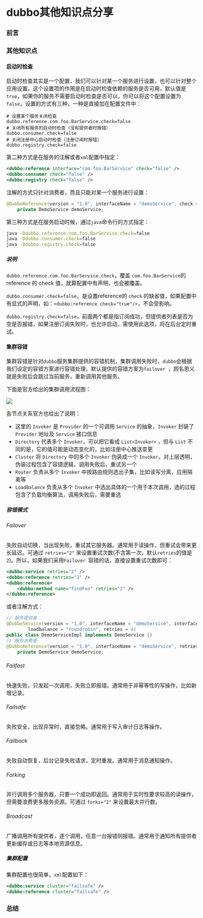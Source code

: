 # dubbo其他知识点分享

### 前言



### 其他知识点

#### 启动时检查

启动时检查其实是一个配置，我们可以针对某一个服务进行设置，也可以针对整个应用设置。这个设置项的作用是在启动时检查依赖的服务是否可用，默认值是`true`，如果你的服务不需要启动时检查是否可以，你可以将这个配置设置为`false`，设置的方式有三种，一种是直接加在配置文件中：

```properties
# 设置某个服务关闭检查
dubbo.reference.com.foo.BarService.check=false
# 关闭所有服务的启动时检查（没有提供者时报错）
dubbo.consumer.check=false
# 关闭注册中心启动时检查（注册订阅时报错）
dubbo.registry.check=false
```

第二种方式是在服务的注解或者`xml`配置中指定：

```xml
<dubbo:reference interface="com.foo.BarService" check="false" />
<dubbo:consumer check="false" />
<dubbo:registry check="false" />
```

注解的方式只针对消费者，而且只能对某一个服务进行设置：

```java
@DubboReference(version = "1.0", interfaceName = "demoService", check = false, interfaceClass = DemoService.class)
    private DemoService demoService;
```

第三种方式是在服务启动时候，通过`java`命令行的方式指定：

```sh
java -Ddubbo.reference.com.foo.BarService.check=false
java -Ddubbo.consumer.check=false 
java -Ddubbo.registry.check=false
```

##### 说明

`dubbo.reference.com.foo.BarService.check`，覆盖 `com.foo.BarService`的 reference 的 check 值，就算配置中有声明，也会被覆盖。

`dubbo.consumer.check=false`，是设置reference的 `check` 的缺省值，如果配置中有显式的声明，如：`<dubbo:reference check="true"/>`，不会受影响。

`dubbo.registry.check=false`，前面两个都是指订阅成功，但提供者列表是否为空是否报错，如果注册订阅失败时，也允许启动，需使用此选项，将在后台定时重试。

#### 集群容错

集群容错是针对`dubbo`服务集群提供的容错机制，集群调用失败时，`dubbo`会根据我们设定的容错方案进行容错处理，默认提供的容错方案为`failover `，顾名思义就是失败后会跳过当前服务，重新调用其他服务。

下面是官方给出的集群调用流程图：

![](https://gitee.com/sysker/picBed/raw/master/cluster.jpg)

各节点关系官方也给出了说明：

- 这里的 `Invoker` 是 `Provider` 的一个可调用 `Service` 的抽象，`Invoker` 封装了 `Provider` 地址及 `Service` 接口信息
- `Directory` 代表多个 `Invoker`，可以把它看成 `List<Invoker>` ，但与 `List` 不同的是，它的值可能是动态变化的，比如注册中心推送变更
- `Cluster` 将 `Directory` 中的多个 `Invoker` 伪装成一个 `Invoker`，对上层透明，伪装过程包含了容错逻辑，调用失败后，重试另一个
- `Router` 负责从多个 `Invoker` 中按路由规则选出子集，比如读写分离，应用隔离等
- `LoadBalance` 负责从多个 `Invoker` 中选出具体的一个用于本次调用，选的过程包含了负载均衡算法，调用失败后，需要重选

##### 容错模式

###### Failover

失败自动切换，当出现失败，重试其它服务器。通常用于读操作，但重试会带来更长延迟。可通过 `retries="2"` 来设置重试次数(不含第一次，默认`retries`的值是`2`)。所以，如果我们采用`Failover `容错的话，直接设置重试次数即可：

```xml
<dubbo:service retries="2" />
<dubbo:reference retries="2" />
<dubbo:reference>
    <dubbo:method name="findFoo" retries="2" />
</dubbo:reference>
```

或者注解方式：

```java
// 服务提供者
@DubboService(version = "1.0", interfaceName = "demoService", interfaceClass = DemoService.class,
        loadbalance = "roundrobin", retries = 4)
public class DemoServiceImpl implements DemoService {}
// 服务消费者
@DubboReference(version = "1.0", interfaceName = "demoService", retries = 4, interfaceClass = DemoService.class)
    private DemoService demoService;
```

###### Failfast

快速失败，只发起一次调用，失败立即报错。通常用于非幂等性的写操作，比如新增记录。

###### Failsafe

失败安全，出现异常时，直接忽略。通常用于写入审计日志等操作。

###### Failback

失败自动恢复，后台记录失败请求，定时重发。通常用于消息通知操作。

###### Forking

并行调用多个服务器，只要一个成功即返回。通常用于实时性要求较高的读操作，但需要浪费更多服务资源。可通过 `forks="2"` 来设置最大并行数。

###### Broadcast

广播调用所有提供者，逐个调用，任意一台报错则报错。通常用于通知所有提供者更新缓存或日志等本地资源信息。

##### 集群配置

集群配置也很简单，`xml`配置如下：

```xml
<dubbo:service cluster="failsafe" />
<dubbo:reference cluster="failsafe" />
```



### 总结